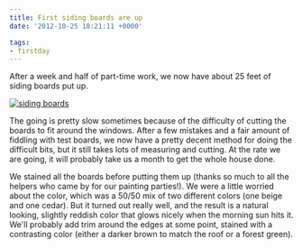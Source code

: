 ```yaml
---
title: First siding boards are up
date: '2012-10-25 18:21:11 +0000'

tags:
- firstday
---
```


After a week and half of part-time work, we now have about 25 feet of
siding boards put up.
<!--more-->

[![siding boards](/gallery/firstday-cottage/IMG_20121025_074336_hu_228ed7a496105c54.jpg)](/gallery/firstday-cottage/IMG_20121025_074336.jpg)

The going is pretty slow sometimes because of the difficulty of
cutting the boards to fit around the windows.  After a few mistakes
and a fair amount of fiddling with test boards, we now have a pretty
decent method for doing the difficult bits, but it still takes lots of
measuring and cutting.  At the rate we are going, it will probably
take us a month to get the whole house done.

We stained all the boards before putting them up (thanks so much to
all the helpers who came by for our painting parties!).  We were a
little worried about the color, which was a 50/50 mix of two different
colors (one beige and one cedar).  But it turned out really well, and
the result is a natural looking, slightly reddish color that glows
nicely when the morning sun hits it.  We'll probably add trim around
the edges at some point, stained with a contrasting color (either a
darker brown to match the roof or a forest green).
